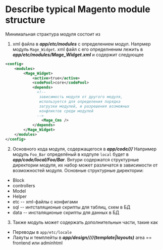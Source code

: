 # Describe typical Magento module structure

Минимальная страктура модуля состоит из
1. xml файла в ***app/etc/modules*** с определением модул.
Напрмер модуль `Mage_Widget`. xml файл с его определненим лежить в ***app/etc/modules/Mage_Widget.xml*** и содержит следующее
```xml
<config>
    <modules>
        <Mage_Widget>
            <active>true</active>
            <codePool>core</codePool>
            <depends>  
              <!--
               зависимость модуля от другого модуля,
               используется для определения порядка
               загрузки модулей, и разрешения возможных
               конфликтов среди модулей
              -->
                <Mage_Cms />
            </depends>
        </Mage_Widget>
    </modules>
</config>
```
2. Основного кода модуля, содержащегося в ***app/code/<codePool>/<Company>/<Module>***
Например модуль `Foo_Bar` определёный в кодпуле `local` будет в ***app/code/local/Foo/Bar***. Внтури содержатся структурные директории модуля, их набор может различатся в зависимости от возможностей модуля. Основные структурные директории:
 * Block
 * controllers
 * Model
 * Helper
 * etc -- xml-файлы с конфигами
 * sql -- интсталяционые скрипты для таблиц, схем в БД
 * data -- инсталяционые скрипты для данных в БД
3. Также модуль может содержать дополнительнын части, такие как
  * Переводы в `app/etc/locale`
  * Лаяуты и темплейты в ***app/design/<area>/<package>/<theme>/(template|layouts)***
  area == frontend или adminhtml
